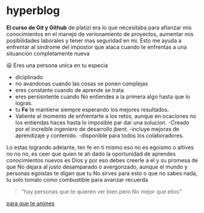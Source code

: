 # hyperblog
**El curso de Git y Github** de platizi era lo que necesitaba para afianzar mis conocimientos en el manejo de verionamiento de proyectos, aumentar mis posibilidades laborales y tener mas seguridad en mi.
Esto me ayuda a enfrentar al sindrome del impostor que ataca cuando te enfrentas a una situancion completamente nueva

:smiley:
Eres una persona unica en tu especia
- diciplinado
- no avandonas cuando las cosas se ponen complejas
- eres constante cuando de aprende se trata
- eres persisntente cuando No entiendes a la primera algo hasta que lo logras.
- tu **Fe** te mantiene siempre esperando los mejores resultados.
- Valiente al momento de enfrentarte a los retos, aunque en ocaciones no los entiendas haces hasta lo imposible par dar una solucion.
-Creado por el increible ingeniero de desarrollo jbent.
-incluye mejoras de aprendizaje y contenido.
-disponible para todos los colaboradores.


Lo estas logrando adelante, ten fe en ti mismo eso no es egoismo o altives no no no, es ceer que quien te ah dado la oportunidad de aprendes conocimientos nuevos es Dios y por eso debes creerle a el y su promesa de que No dejara al justo desamparado o avergonzado, aunque el mundo y personas egoistas te digan que tu No sirves para esto o que no sabes nada, tu solo tomalo como combustible para avanzar recuerda
> "hay personas que te quieren ver bien pero No mejor que ellos"

[para que te animes](http://https://www.youtube.com/watch?v=zP2G4dnUF10 "para que te animes")


